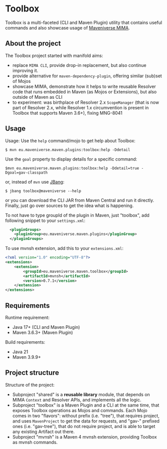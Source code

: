 # Toolbox

Toolbox is a multi-faceted (CLI and Maven Plugin) utility that contains useful commands and also showcase usage
of [Maveniverse MIMA](https://github.com/maveniverse/mima).

## About the project

The Toolbox project started with manifold aims:
* replace `MIMA CLI`, provide drop-in replacement, but also continue improving it.
* provide alternative for `maven-dependency-plugin`, offering similar (sub)set of Mojos
* showcase MIMA, demonstrate how it helps to write reusable Resolver code that runs embedded in Maven (as Mojos or Extensions), but also outside of Maven as CLI
* to experiment: was birthplace of Resolver 2.x `ScopeManager` (that is now part of Resolver 2.x, while Resolver 1.x circumvention is present in Toolbox that supports Maven 3.6+), fixing MNG-8041

## Usage

Usage: Use the `help` command/mojo to get help about Toolbox:

```
$ mvn eu.maveniverse.maven.plugins:toolbox:help -Ddetail
```

Use the `goal` property to display details for a specific command:

```
$mvn eu.maveniverse.maven.plugins:toolbox:help -Ddetail=true -Dgoal=gav-classpath
```

or, instead of `mvn` use [JBang](https://www.jbang.dev):

```
$ jbang toolbox@maveniverse --help
```

or you can download the CLI JAR from Maven Central and run it directly.
Finally, just go over sources to get the idea what is happening.

To not have to type groupId of the plugin in Maven, just "toolbox", add
following snippet to your `settings.xml`:

```xml
  <pluginGroups>
    <pluginGroup>eu.maveniverse.maven.plugins</pluginGroup>
  </pluginGroups>
```

To use mvnsh extension, add this to your `extensions.xml`:

```xml
<?xml version="1.0" encoding="UTF-8"?>
<extensions>
    <extension>
        <groupId>eu.maveniverse.maven.toolbox</groupId>
        <artifactId>mvnsh</artifactId>
        <version>0.7.1</version>
    </extension>
</extensions>
```

## Requirements

Runtime requirement:
* Java 17+ (CLI and Maven Plugin)
* Maven 3.6.3+ (Maven Plugin)

Build requirements:
* Java 21
* Maven 3.9.9+

## Project structure

Structure of the project:
* Subproject "shared" is a **reusable library** module, that depends on MIMA `Context` and Resolver APIs, and implements all the logic.
* Subproject "toolbox" is a Maven Plugin and a CLI at the same time, that exposes Toolbox operations as Mojos and commands. Each Mojo comes in two
  "flavors": without prefix (i.e. "tree"), that requires project, and uses `MavenProject` to get the data for requests, and "gav-" 
  prefixed ones (i.e. "gav-tree"), that do not require project, and is able to target any existing Artifact out there.
* Subproject "mvnsh" is a Maven 4 mvnsh extension, providing Toolbox as mvnsh commands.
